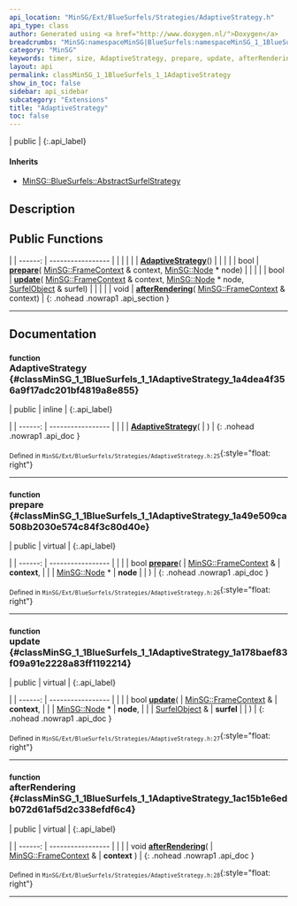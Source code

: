```yaml
---
api_location: "MinSG/Ext/BlueSurfels/Strategies/AdaptiveStrategy.h"
api_type: class
author: Generated using <a href="http://www.doxygen.nl/">Doxygen</a>
breadcrumbs: "MinSG:namespaceMinSG|BlueSurfels:namespaceMinSG_1_1BlueSurfels"
category: "MinSG"
keywords: timer, size, AdaptiveStrategy, prepare, update, afterRendering
layout: api
permalink: classMinSG_1_1BlueSurfels_1_1AdaptiveStrategy
show_in_toc: false
sidebar: api_sidebar
subcategory: "Extensions"
title: "AdaptiveStrategy"
toc: false
---
```


| public |
{:.api_label}

#### Inherits

* [MinSG::BlueSurfels::AbstractSurfelStrategy](classMinSG_1_1BlueSurfels_1_1AbstractSurfelStrategy)


## Description





## Public Functions

|
| ------: | ----------------- |
|  | |
|  | **[AdaptiveStrategy](#classMinSG_1_1BlueSurfels_1_1AdaptiveStrategy_1a4dea4f356a9f17adc201bf4819a8e855)**() |
|  | |
| bool | **[prepare](#classMinSG_1_1BlueSurfels_1_1AdaptiveStrategy_1a49e509ca508b2030e574c84f3c80d40e)**( [MinSG::FrameContext](classMinSG_1_1FrameContext) & context,  [MinSG::Node](classMinSG_1_1Node) * node) |
|  | |
| bool | **[update](#classMinSG_1_1BlueSurfels_1_1AdaptiveStrategy_1a178baef83f09a91e2228a83ff1192214)**( [MinSG::FrameContext](classMinSG_1_1FrameContext) & context,  [MinSG::Node](classMinSG_1_1Node) * node,  [SurfelObject](structMinSG_1_1BlueSurfels_1_1SurfelObject) & surfel) |
|  | |
| void | **[afterRendering](#classMinSG_1_1BlueSurfels_1_1AdaptiveStrategy_1ac15b1e6edb072d61af5d2c338efdf6c4)**( [MinSG::FrameContext](classMinSG_1_1FrameContext) & context) |
{: .nohead .nowrap1 .api_section }


-------------------------------------------------------------------

## Documentation

### <small>function</small><br/> AdaptiveStrategy {#classMinSG_1_1BlueSurfels_1_1AdaptiveStrategy_1a4dea4f356a9f17adc201bf4819a8e855}

| public | inline |
{:.api_label}

|
| ------: | ----------------- |
|  |
|  **[AdaptiveStrategy](#classMinSG_1_1BlueSurfels_1_1AdaptiveStrategy_1a4dea4f356a9f17adc201bf4819a8e855)**( |  ) |
{: .nohead .nowrap1 .api_doc }





<sub>Defined in `MinSG/Ext/BlueSurfels/Strategies/AdaptiveStrategy.h:25`</sub>{:style="float: right"}

-------------------------------------------------------------------

### <small>function</small><br/> prepare {#classMinSG_1_1BlueSurfels_1_1AdaptiveStrategy_1a49e509ca508b2030e574c84f3c80d40e}

| public | virtual |
{:.api_label}

|
| ------: | ----------------- |
|  |
| bool **[prepare](#classMinSG_1_1BlueSurfels_1_1AdaptiveStrategy_1a49e509ca508b2030e574c84f3c80d40e)**( |  [MinSG::FrameContext](classMinSG_1_1FrameContext) & | **context**, |
| |  [MinSG::Node](classMinSG_1_1Node) * | **node** |
|   ) |
{: .nohead .nowrap1 .api_doc }





<sub>Defined in `MinSG/Ext/BlueSurfels/Strategies/AdaptiveStrategy.h:26`</sub>{:style="float: right"}

-------------------------------------------------------------------

### <small>function</small><br/> update {#classMinSG_1_1BlueSurfels_1_1AdaptiveStrategy_1a178baef83f09a91e2228a83ff1192214}

| public | virtual |
{:.api_label}

|
| ------: | ----------------- |
|  |
| bool **[update](#classMinSG_1_1BlueSurfels_1_1AdaptiveStrategy_1a178baef83f09a91e2228a83ff1192214)**( |  [MinSG::FrameContext](classMinSG_1_1FrameContext) & | **context**, |
| |  [MinSG::Node](classMinSG_1_1Node) * | **node**, |
| |  [SurfelObject](structMinSG_1_1BlueSurfels_1_1SurfelObject) & | **surfel** |
|   ) |
{: .nohead .nowrap1 .api_doc }





<sub>Defined in `MinSG/Ext/BlueSurfels/Strategies/AdaptiveStrategy.h:27`</sub>{:style="float: right"}

-------------------------------------------------------------------

### <small>function</small><br/> afterRendering {#classMinSG_1_1BlueSurfels_1_1AdaptiveStrategy_1ac15b1e6edb072d61af5d2c338efdf6c4}

| public | virtual |
{:.api_label}

|
| ------: | ----------------- |
|  |
| void **[afterRendering](#classMinSG_1_1BlueSurfels_1_1AdaptiveStrategy_1ac15b1e6edb072d61af5d2c338efdf6c4)**( |  [MinSG::FrameContext](classMinSG_1_1FrameContext) & | **context** ) |
{: .nohead .nowrap1 .api_doc }





<sub>Defined in `MinSG/Ext/BlueSurfels/Strategies/AdaptiveStrategy.h:28`</sub>{:style="float: right"}

-------------------------------------------------------------------

